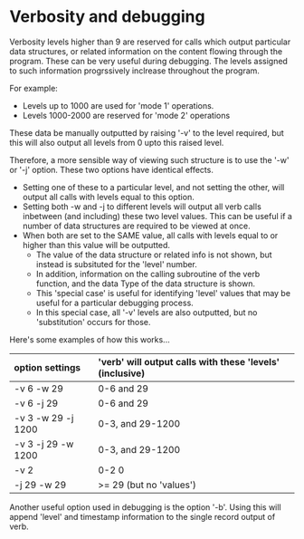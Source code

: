 # Verbosity and debugging

Verbosity levels higher than 9 are reserved for calls which output particular data structures, or related information on the content flowing through the program. These can be very useful during debugging. The levels assigned to such information progrssively inclrease throughout the program. 

For example:

* Levels up to 1000 are used for 'mode 1' operations. 
* Levels 1000-2000 are reserved for 'mode 2' operations

These data be manually outputted by raising '-v' to the level required, but this will also output all levels from 0 upto this raised level. 

Therefore, a more sensible way of viewing such structure is to use the '-w' or '-j' option. These two options have identical effects. 

* Setting one of these to a particular level, and not setting the other, will output all calls with levels equal to this option. 
* Setting both -w and -j to different levels will output all verb calls inbetween \(and including\) these two level values. This can be useful if a number of data structures are required to be viewed at once.
* When both are set to the SAME value, all calls with levels equal to or higher than this value will be outputted.  
  * The value of the data structure or related info is not shown, but instead is subsituted for the 'level' number. 
  * In addition, information on the calling subroutine of the verb function, and the data Type of the data structure is shown. 
  * This 'special case' is useful for identifying 'level' values that may be useful for a particular debugging process. 
  * In this special case, all '-v' levels are also outputted, but no 'substitution' occurs for those.

Here's some examples of how this works...

| option settings | 'verb' will output calls with these 'levels' \(inclusive\) |
| :--- | :--- |
| -v 6 -w 29 | 0-6 and 29 |
| -v 6 -j 29 | 0-6 and 29 |
| -v 3 -w 29 -j 1200 | 0-3, and 29-1200 |
| -v 3 -j 29 -w 1200 | 0-3, and 29-1200 |
| -v 2 | 0-2 0 |
| -j 29 -w 29 | &gt;= 29 \(but no 'values'\) |

Another useful option used in debugging is the option '-b'. Using this will append 'level' and timestamp information to the single record output of verb.


